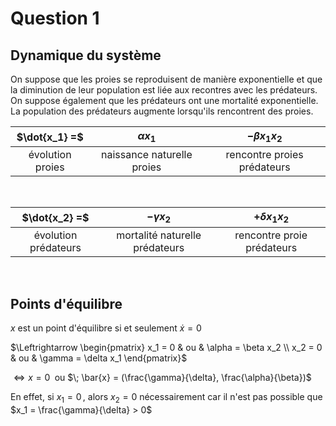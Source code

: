 # Question 1

## **Dynamique du système**

On suppose que les proies se reproduisent de manière exponentielle et que la diminution de leur population est liée aux recontres avec les prédateurs.
On suppose également que les prédateurs ont une mortalité exponentielle. La population des prédateurs augmente lorsqu'ils rencontrent des proies.

|$\dot{x_1} =$|$\alpha x_1$|$-\beta x_1 x_2$|
|:--------------:|:------------------:|:---------------------------:|
|évolution proies| naissance naturelle proies|rencontre proies prédateurs|
</br>

|$\dot{x_2} =$|$-\gamma x_2$|$+\delta x_1 x_2$|
|:------------------:|:-------------------------------:|:-----------:|
|évolution prédateurs|mortalité naturelle prédateurs|rencontre proie prédateurs|
</br>

## **Points d'équilibre**

$x$ est un point d'équilibre si et seulement $\dot{x} = 0$

$\Leftrightarrow
\begin{pmatrix}
x_1 = 0 & ou & \alpha = \beta x_2 \\
x_2 = 0 & ou & \gamma = \delta x_1
\end{pmatrix}$

$\Leftrightarrow
x = 0 \;$ ou $\; \bar{x} = (\frac{\gamma}{\delta}, \frac{\alpha}{\beta})$

En effet, si $x_1 = 0\,$, alors $x_2 = 0$ nécessairement car il n'est pas possible que $x_1 = \frac{\gamma}{\delta} > 0$
